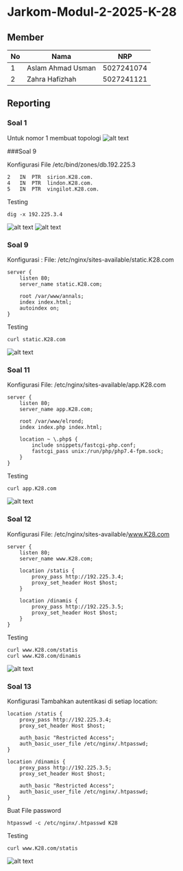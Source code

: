 # Jarkom-Modul-2-2025-K-28

## Member

| No  | Nama                   | NRP        |
| --- | ---------------------- | ---------- |
| 1   | Aslam Ahmad Usman      | 5027241074 |
| 2   | Zahra Hafizhah         | 5027241121 |

## Reporting

### Soal 1

Untuk nomor 1 membuat topologi 
![alt text](Images/soal1_a.png)

###Soal 9

Konfigurasi
File /etc/bind/zones/db.192.225.3
```
2   IN  PTR  sirion.K28.com.
4   IN  PTR  lindon.K28.com.
5   IN  PTR  vingilot.K28.com.
```
Testing
```
dig -x 192.225.3.4
```
![alt text](images/soal_1.png)
![alt text](images/soal_2.png)

### Soal 9

Konfigurasi  : 
File: /etc/nginx/sites-available/static.K28.com    
```
server {
    listen 80;
    server_name static.K28.com;

    root /var/www/annals;
    index index.html;
    autoindex on;
}

```
Testing
```
curl static.K28.com
```
![alt text](images/soal_4.png)

### Soal 11

Konfigurasi
File: /etc/nginx/sites-available/app.K28.com
```
server {
    listen 80;
    server_name app.K28.com;

    root /var/www/elrond;
    index index.php index.html;

    location ~ \.php$ {
        include snippets/fastcgi-php.conf;
        fastcgi_pass unix:/run/php/php7.4-fpm.sock;
    }
}
```
Testing
```
curl app.K28.com
```
![alt text](images/soal_5.png)

### Soal 12

Konfigurasi
File: /etc/nginx/sites-available/www.K28.com
```
server {
    listen 80;
    server_name www.K28.com;

    location /statis {
        proxy_pass http://192.225.3.4;
        proxy_set_header Host $host;
    }

    location /dinamis {
        proxy_pass http://192.225.3.5;
        proxy_set_header Host $host;
    }
}

```
Testing
```
curl www.K28.com/statis
curl www.K28.com/dinamis
```
![alt text](images/soal_6.png)

### Soal 13

Konfigurasi
Tambahkan autentikasi di setiap location:
```
location /statis {
    proxy_pass http://192.225.3.4;
    proxy_set_header Host $host;

    auth_basic "Restricted Access";
    auth_basic_user_file /etc/nginx/.htpasswd;
}

location /dinamis {
    proxy_pass http://192.225.3.5;
    proxy_set_header Host $host;

    auth_basic "Restricted Access";
    auth_basic_user_file /etc/nginx/.htpasswd;
}

```
Buat File password
```
htpasswd -c /etc/nginx/.htpasswd K28
```
Testing
```
curl www.K28.com/statis
```
![alt text](images/soal_7.png)




